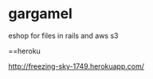 gargamel
========

eshop for files in rails and aws s3


==heroku

http://freezing-sky-1749.herokuapp.com/
